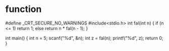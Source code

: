 # function
#define _CRT_SECURE_NO_WARNINGS
#include<stdio.h>
int fal(int n)
{
	if (n <= 1)
		return 1;
	else
		return n * fal(n - 1);
}

int main()
{
	int n = 5;
	scanf("%d", &n);
	int z = fal(n);
	printf("%d", z);
	return 0;
}
